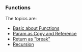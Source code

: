 ### Functions

The topics are:

* [Basic about Functions](https://github.com/robsonoduarte/learn-c-cpp/blob/master/cpp-course/functions/function.cpp)
* [Param as Copy and Reference](https://github.com/robsonoduarte/learn-c-cpp/blob/master/cpp-course/functions/para_copy_reference.cpp)
* [Return as "break"](https://github.com/robsonoduarte/learn-c-cpp/blob/master/cpp-course/functions/return.cpp)
* [Recursion](https://github.com/robsonoduarte/learn-c-cpp/blob/master/cpp-course/functions/recursion.cpp)

